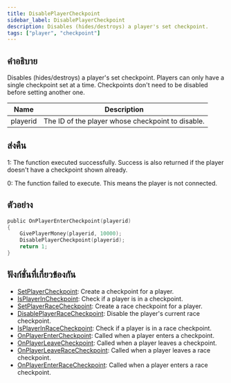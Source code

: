 ```yaml
---
title: DisablePlayerCheckpoint
sidebar_label: DisablePlayerCheckpoint
description: Disables (hides/destroys) a player's set checkpoint.
tags: ["player", "checkpoint"]
---
```


## คำอธิบาย

Disables (hides/destroys) a player's set checkpoint. Players can only have a single checkpoint set at a time. Checkpoints don't need to be disabled before setting another one.

| Name     | Description                                       |
| -------- | ------------------------------------------------- |
| playerid | The ID of the player whose checkpoint to disable. |

## ส่งคืน

1: The function executed successfully. Success is also returned if the player doesn't have a checkpoint shown already.

0: The function failed to execute. This means the player is not connected.

## ตัวอย่าง

```c
public OnPlayerEnterCheckpoint(playerid)
{
    GivePlayerMoney(playerid, 10000);
    DisablePlayerCheckpoint(playerid);
    return 1;
}
```

## ฟังก์ชั่นที่เกี่ยวข้องกัน

- [SetPlayerCheckpoint](../../scripting/functions/SetPlayerCheckpoint.md): Create a checkpoint for a player.
- [IsPlayerInCheckpoint](../../scripting/functions/IsPlayerInCheckpoint.md): Check if a player is in a checkpoint.
- [SetPlayerRaceCheckpoint](../../scripting/functions/SetPlayerRaceCheckpoint.md): Create a race checkpoint for a player.
- [DisablePlayerRaceCheckpoint](../../scripting/functions/DisablePlayerRaceCheckpoint.md): Disable the player's current race checkpoint.
- [IsPlayerInRaceCheckpoint](../../scripting/functions/IsPlayerInRaceCheckpoint.md): Check if a player is in a race checkpoint.
- [OnPlayerEnterCheckpoint](../../scripting/callbacks/OnPlayerEnterCheckpoint.md): Called when a player enters a checkpoint.
- [OnPlayerLeaveCheckpoint](../../scripting/callbacks/OnPlayerLeaveCheckpoint.md): Called when a player leaves a checkpoint.
- [OnPlayerLeaveRaceCheckpoint](../../scripting/callbacks/OnPlayerLeaveRaceCheckpoint.md): Called when a player leaves a race checkpoint.
- [OnPlayerEnterRaceCheckpoint](../../scripting/callbacks/OnPlayerEnterRaceCheckpoint.md): Called when a player enters a race checkpoint.
